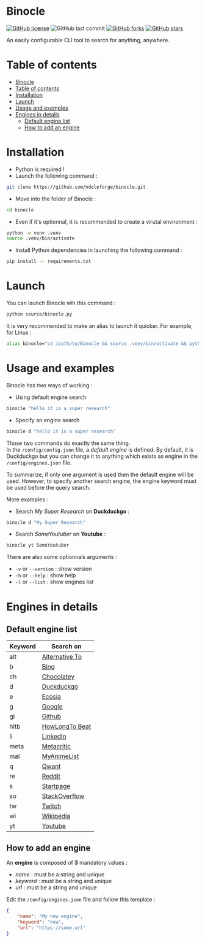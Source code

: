 # Binocle

[![GitHub license](https://img.shields.io/github/license/ndeleforge/binocle?style=for-the-badge)](https://github.com/ndeleforge/binocle/blob/main/LICENCE)
![GitHub last commit](https://img.shields.io/github/last-commit/ndeleforge/binocle?style=for-the-badge)
[![GitHub forks](https://img.shields.io/github/forks/ndeleforge/binocle?style=for-the-badge)](https://github.com/ndeleforge/binocle/network)
[![GitHub stars](https://img.shields.io/github/stars/ndeleforge/binocle?style=for-the-badge)](https://github.com/ndeleforge/binocle/stargazers)

An easily configurable CLI tool to search for anything, anywhere.

# Table of contents
- [Binocle](#binocle)
- [Table of contents](#table-of-contents)
- [Installation](#installation)
- [Launch](#launch)
- [Usage and examples](#usage-and-examples)
- [Engines in details](#engines-in-details)
  - [Default engine list](#default-engine-list)
  - [How to add an engine](#how-to-add-an-engine)

# Installation

- Python is required !
- Launch the following command :
```BASH
git clone https://github.com/ndeleforge/binocle.git
```
- Move into the folder of Binocle :
```BASH
cd binocle
```
- Even if it's optionnal, it is recommended to create a virutal environment :
```BASH
python -m venv .venv
source .venv/bin/activate
```
- Install Python dependencies in launching the following command :
```BASH
pip install -r requirements.txt
```

# Launch

You can launch Binocle wih this command :
```BASH
python source/binocle.py
```
It is very recommended to make an alias to launch it quicker. For example, for Linux :
```BASH
alias binocle="cd /path/to/Binocle && source .venv/bin/activate && python source/binocle.py"
```

# Usage and examples

Binocle has two ways of working :
- Using default engine search
```BASH
binocle "hello it is a super research"
```
- Specify an engine search
```BASH
binocle d "hello it is a super research"
```

Those two commands do exactly the same thing.  
In the `/config/config.json` file, a *default engine* is defined. By default, it is Duckduckgo but you can change it to anything which exists as engine in the `/config/engines.json` file.

To summarize, if only one argument is used then the default engine will be used. However, to specify another search engine, the engine keyword must be used before the query search.

More examples : 
- Search *My Super Research* on **Duckduckgo** : 
```BASH
binocle d "My Super Research"
```
- Search *SomeYoutuber* on **Youtube** : 
```BASH
binocle yt SomeYoutuber
```

There are also some optionnals arguments :
- `-v` or `--version` : show version
- `-h` or `--help` : show help
- `-l` or `--list` : show engines list

# Engines in details
## Default engine list

| Keyword | Search on
| ------------ | -------------------
| alt | [Alternative To](https://alternativeto.net)
| b | [Bing](https://www.bing.com)
| ch | [Chocolatey](https://chocolatey.org)
| d | [Duckduckgo](https://duckduckgo.com)
| e | [Ecosia](https://www.ecosia.org)
| g | [Google](https://google.com)
| gi | [Github](https://github.com)
| hltb | [HowLongTo Beat](https://howlongtobeat.com/)
| li | [LinkedIn](https://www.linkedin.com)
| meta | [Metacritic](https://metacritic.com)
| mal | [MyAnimeList](https://myanimelist.net)
| q | [Qwant](https://qwant.com)
| re | [Reddit](https://www.reddit.com)
| s | [Startpage](https://startpage.com)
| so  | [StackOverflow](https://stackoverflow.com)
| tw | [Twitch](https://twitch.com)
| wi | [Wikipedia](https://wikipedia.org/wiki/)
| yt | [Youtube](https://youtube.com)


## How to add an engine
An **engine** is composed of **3** mandatory values :
- *name* : must be a string and unique
- *keyword* : must be a string and unique
- *url* : must be a string and unique

Edit the `/config/engines.json` file and follow this template : 
```JSON
{
    "name": "My new engine",
    "keyword": "new",
    "url": "https://some.url"
}
```
